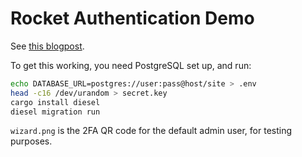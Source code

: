 # Rocket Authentication Demo

See [this blogpost](https://skinkade.github.io/rocket-auth-demo/).

To get this working, you need PostgreSQL set up, and run:

```bash
echo DATABASE_URL=postgres://user:pass@host/site > .env
head -c16 /dev/urandom > secret.key
cargo install diesel
diesel migration run
```

`wizard.png` is the 2FA QR code for the default admin user, for testing purposes.